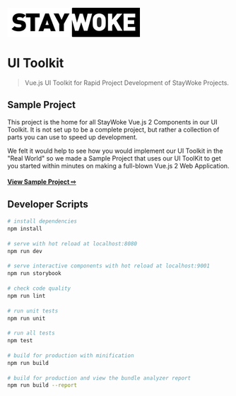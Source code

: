 ![logo](./src/assets/logo.jpg "logo")

# UI Toolkit

> Vue.js UI Toolkit for Rapid Project Development of StayWoke Projects.

Sample Project
---

This project is the home for all StayWoke Vue.js 2 Components in our UI Toolkit. It is not set up to be a complete project, but rather a collection of parts you can use to speed up development.

We felt it would help to see how you would implement our UI Toolkit in the "Real World" so we made a Sample Project that uses our UI ToolKit to get you started within minutes on making a full-blown Vue.js 2 Web Application.

#### [View Sample Project ⇨](https://github.com/staywoke/ui-toolkit-sample-project)


Developer Scripts
---

``` bash
# install dependencies
npm install

# serve with hot reload at localhost:8080
npm run dev

# serve interactive components with hot reload at localhost:9001
npm run storybook

# check code quality
npm run lint

# run unit tests
npm run unit

# run all tests
npm test

# build for production with minification
npm run build

# build for production and view the bundle analyzer report
npm run build --report

```
